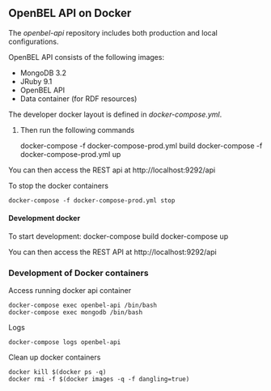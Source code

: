 ## OpenBEL API on Docker

The *openbel-api* repository includes both production and local
configurations.

OpenBEL API consists of the following images:

- MongoDB 3.2
- JRuby 9.1
- OpenBEL API
- Data container (for RDF resources)

The developer docker layout is defined in *docker-compose.yml*.
1. Then run the following commands

    docker-compose -f docker-compose-prod.yml build
    docker-compose -f docker-compose-prod.yml up

You can then access the REST api at http://localhost:9292/api


To stop the docker containers

    docker-compose -f docker-compose-prod.yml stop


#### Development docker

To start development:
    docker-compose build
    docker-compose up

You can then access the REST API at http://localhost:9292/api

### Development of Docker containers

Access running docker api container

    docker-compose exec openbel-api /bin/bash
    docker-compose exec mongodb /bin/bash

Logs

    docker-compose logs openbel-api

Clean up docker containers

    docker kill $(docker ps -q)
    docker rmi -f $(docker images -q -f dangling=true)

